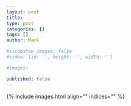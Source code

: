 ```yaml
---
layout: post
title: 
type: post
categories: []
tags: []
author: Mark

#slideshow_images: false
#video: {id: '', height: '', width: ''}

#images:

published: false
---
```


{% include images.html align="" indices="" %}